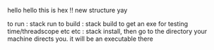 hello hello this is hex !! new structure yay

to run : stack run
to build : stack build
to get an exe for testing time/threadscope etc etc : stack install, then go to the directory your machine directs you. it will be an executable there
